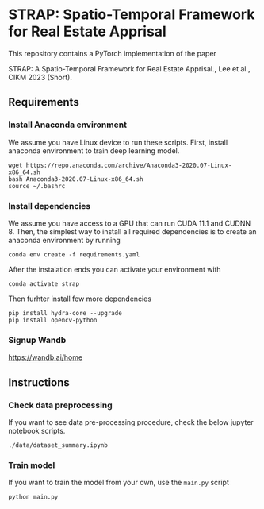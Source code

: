 # STRAP: Spatio-Temporal Framework for Real Estate Apprisal

This repository contains a PyTorch implementation of the paper

STRAP: A Spatio-Temporal Framework for Real Estate Apprisal., Lee et al., CIKM 2023 (Short).

## Requirements

### Install Anaconda environment

We assume you have Linux device to run these scripts.
First, install anaconda environment to train deep learning model.

```
wget https://repo.anaconda.com/archive/Anaconda3-2020.07-Linux-x86_64.sh
bash Anaconda3-2020.07-Linux-x86_64.sh
source ~/.bashrc
```


### Install dependencies
We assume you have access to a GPU that can run CUDA 11.1 and CUDNN 8. 
Then, the simplest way to install all required dependencies is to create an anaconda environment by running

```
conda env create -f requirements.yaml
```

After the instalation ends you can activate your environment with
```
conda activate strap
```

Then furhter install few more dependencies
```
pip install hydra-core --upgrade
pip install opencv-python
```

### Signup Wandb

https://wandb.ai/home

## Instructions

### Check data preprocessing

If you want to see data pre-processing procedure, check the below jupyter notebook scripts.

```
./data/dataset_summary.ipynb
```

### Train model

If you want to train the model from your own, use the `main.py` script

```
python main.py
```
